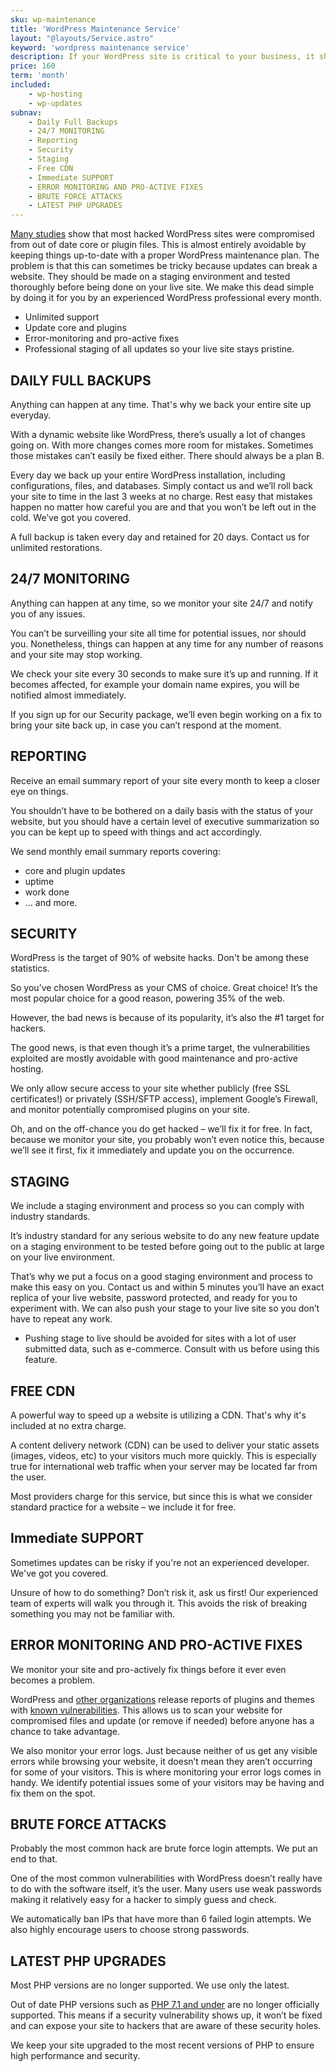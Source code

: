 ```yaml
---
sku: wp-maintenance
title: 'WordPress Maintenance Service'
layout: "@layouts/Service.astro"
keyword: 'wordpress maintenance service'
description: If your WordPress site is critical to your business, it should be maintained by WordPress experts. We maintain your WordPress website so you can have peace of mind and no hassle.
price: 160
term: 'month'
included: 
    - wp-hosting
    - wp-updates
subnav: 
    - Daily Full Backups
    - 24/7 MONITORING
    - Reporting
    - Security
    - Staging
    - Free CDN
    - Immediate SUPPORT
    - ERROR MONITORING AND PRO-ACTIVE FIXES
    - BRUTE FORCE ATTACKS
    - LATEST PHP UPGRADES
---
```


[Many studies](https://sucuri.net/reports/19-sucuri-2018-hacked-report.pdf) show that most hacked WordPress sites were compromised from out of date core or plugin files. This is almost entirely avoidable by keeping things up-to-date with a proper WordPress maintenance plan. The problem is that this can sometimes be tricky because updates can break a website. They should be made on a staging environment and tested thoroughly before being done on your live site. We make this dead simple by doing it for you by an experienced WordPress professional every month.

- Unlimited support
- Update core and plugins
- Error-monitoring and pro-active fixes
- Professional staging of all updates so your live site stays pristine. 

## DAILY FULL BACKUPS

Anything can happen at any time. That's why we back your entire site up everyday.

With a dynamic website like WordPress, there’s usually a lot of changes going on. With more changes comes more room for mistakes. Sometimes those mistakes can’t easily be fixed either. There should always be a plan B.

Every day we back up your entire WordPress installation, including configurations, files, and databases. Simply contact us and we’ll roll back your site to time in the last 3 weeks at no charge. Rest easy that mistakes happen no matter how careful you are and that you won’t be left out in the cold. We’ve got you covered.

A full backup is taken every day and retained for 20 days. Contact us for unlimited restorations.

## 24/7 MONITORING

Anything can happen at any time, so we monitor your site 24/7 and notify you of any issues.

You can’t be surveilling your site all time for potential issues, nor should you. Nonetheless, things can happen at any time for any number of reasons and your site may stop working.

We check your site every 30 seconds to make sure it’s up and running. If it becomes affected, for example your domain name expires, you will be notified almost immediately.

If you sign up for our Security package, we’ll even begin working on a fix to bring your site back up, in case you can’t respond at the moment.

## REPORTING

Receive an email summary report of your site every month to keep a closer eye on things.

You shouldn’t have to be bothered on a daily basis with the status of your website, but you should have a certain level of executive summarization so you can be kept up to speed with things and act accordingly.

We send monthly email summary reports covering:

- core and plugin updates
- uptime
- work done
- … and more.

## SECURITY

WordPress is the target of 90% of website hacks. Don't be among these statistics.

So you’ve chosen WordPress as your CMS of choice. Great choice! It’s the most popular choice for a good reason, powering 35% of the web.

However, the bad news is because of its popularity, it’s also the #1 target for hackers.

The good news, is that even though it’s a prime target, the vulnerabilities exploited are mostly avoidable with good maintenance and pro-active hosting.

We only allow secure access to your site whether publicly (free SSL certificates!) or privately (SSH/SFTP access), implement Google’s Firewall, and monitor potentially compromised plugins on your site.

Oh, and on the off-chance you do get hacked – we’ll fix it for free. In fact, because we monitor your site, you probably won’t even notice this, because we’ll see it first, fix it immediately and update you on the occurrence.

## STAGING

We include a staging environment and process so you can comply with industry standards.

It’s industry standard for any serious website to do any new feature update on a staging environment to be tested before going out to the public at large on your live environment.

That’s why we put a focus on a good staging environment and process to make this easy on you. Contact us and within 5 minutes you’ll have an exact replica of your live website, password protected, and ready for you to experiment with. We can also push your stage to your live site so you don’t have to repeat any work.

* Pushing stage to live should be avoided for sites with a lot of user submitted data, such as e-commerce. Consult with us before using this feature.

## FREE CDN

A powerful way to speed up a website is utilizing a CDN. That's why it's included at no extra charge.

A content delivery network (CDN) can be used to deliver your static assets (images, videos, etc) to your visitors much more quickly. This is especially true for international web traffic when your server may be located far from the user.

Most providers charge for this service, but since this is what we consider standard practice for a website – we include it for free.

## Immediate SUPPORT

Sometimes updates can be risky if you're not an experienced developer. We've got you covered.

Unsure of how to do something? Don’t risk it, ask us first! Our experienced team of experts will walk you through it. This avoids the risk of breaking something you may not be familiar with.

## ERROR MONITORING AND PRO-ACTIVE FIXES

We monitor your site and pro-actively fix things before it ever even becomes a problem.

WordPress and [other organizations](https://wpvulndb.com/plugins) release reports of plugins and themes with [known vulnerabilities](https://wordpress.org/plugins/tags/vulnerability/). This allows us to scan your website for compromised files and update (or remove if needed) before anyone has a chance to take advantage.

We also monitor your error logs. Just because neither of us get any visible errors while browsing your website, it doesn’t mean they aren’t occurring for some of your visitors. This is where monitoring your error logs comes in handy. We identify potential issues some of your visitors may be having and fix them on the spot.

## BRUTE FORCE ATTACKS

Probably the most common hack are brute force login attempts. We put an end to that.

One of the most common vulnerabilities with WordPress doesn’t really have to do with the software itself, it’s the user. Many users use weak passwords making it relatively easy for a hacker to simply guess and check.

We automatically ban IPs that have more than 6 failed login attempts. We also highly encourage users to choose strong passwords.

## LATEST PHP UPGRADES

Most PHP versions are no longer supported. We use only the latest.

Out of date PHP versions such as [PHP 7.1 and under](https://www.php.net/supported-versions.php) are no longer officially supported. This means if a security vulnerability shows up, it won’t be fixed and can expose your site to hackers that are aware of these security holes.

We keep your site upgraded to the most recent versions of PHP to ensure high performance and security.